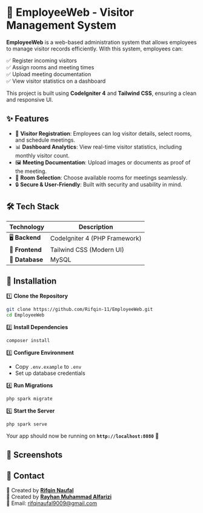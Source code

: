 # 🏢 EmployeeWeb - Visitor Management System  

**EmployeeWeb** is a web-based administration system that allows employees to manage visitor records efficiently. With this system, employees can:  

✅ Register incoming visitors  
✅ Assign rooms and meeting times  
✅ Upload meeting documentation  
✅ View visitor statistics on a dashboard  

This project is built using **CodeIgniter 4** and **Tailwind CSS**, ensuring a clean and responsive UI.  

## ✨ Features  

- 📌 **Visitor Registration**: Employees can log visitor details, select rooms, and schedule meetings.  
- 📊 **Dashboard Analytics**: View real-time visitor statistics, including monthly visitor count.  
- 🖼️ **Meeting Documentation**: Upload images or documents as proof of the meeting.  
- 🏢 **Room Selection**: Choose available rooms for meetings seamlessly.  
- 🔒 **Secure & User-Friendly**: Built with security and usability in mind.  

## 🛠️ Tech Stack  

| Technology     | Description                      |
|---------------|----------------------------------|
| 🖥️ **Backend**  | CodeIgniter 4 (PHP Framework)  |
| 🎨 **Frontend** | Tailwind CSS (Modern UI)       |
| 📂 **Database** | MySQL                           |

## 🚀 Installation  

1️⃣ **Clone the Repository**  
```bash
git clone https://github.com/Rifqin-11/EmployeeWeb.git
cd EmployeeWeb
```

2️⃣ **Install Dependencies**  
```bash
composer install
```

3️⃣ **Configure Environment**  
- Copy `.env.example` to `.env`  
- Set up database credentials  

4️⃣ **Run Migrations**  
```bash
php spark migrate
```

5️⃣ **Start the Server**  
```bash
php spark serve
```
Your app should now be running on **`http://localhost:8080`** 🎉  

## 📸 Screenshots  



## 📧 Contact  

👤 Created by **[Rifqin Naufal](https://github.com/Rifqin-11/)**  
👤 Created by **[Rayhan Muhammad Alfarizi](https://github.com/Letsgobois24)**  
📩 Email: rifqinaufal9009@gmail.com  
